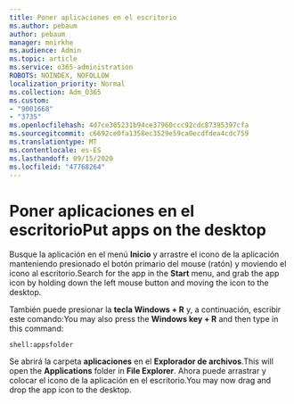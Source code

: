 ```yaml
---
title: Poner aplicaciones en el escritorio
ms.author: pebaum
author: pebaum
manager: mnirkhe
ms.audience: Admin
ms.topic: article
ms.service: o365-administration
ROBOTS: NOINDEX, NOFOLLOW
localization_priority: Normal
ms.collection: Adm_O365
ms.custom:
- "9001668"
- "3735"
ms.openlocfilehash: 4d7ce305231b94ce37960ccc92cdc87395397cfa
ms.sourcegitcommit: c6692ce0fa1358ec3529e59ca0ecdfdea4cdc759
ms.translationtype: MT
ms.contentlocale: es-ES
ms.lasthandoff: 09/15/2020
ms.locfileid: "47768264"
---
```

# <a name="put-apps-on-the-desktop"></a><span data-ttu-id="fee79-102">Poner aplicaciones en el escritorio</span><span class="sxs-lookup"><span data-stu-id="fee79-102">Put apps on the desktop</span></span>

<span data-ttu-id="fee79-103">Busque la aplicación en el menú **Inicio** y arrastre el icono de la aplicación manteniendo presionado el botón primario del mouse (ratón) y moviendo el icono al escritorio.</span><span class="sxs-lookup"><span data-stu-id="fee79-103">Search for the app in the **Start** menu, and grab the app icon by holding down the left mouse button and moving the icon to the desktop.</span></span>

<span data-ttu-id="fee79-104">También puede presionar la **tecla Windows + R** y, a continuación, escribir este comando:</span><span class="sxs-lookup"><span data-stu-id="fee79-104">You may also press the **Windows key + R** and then type in this command:</span></span>

`shell:appsfolder`

<span data-ttu-id="fee79-105">Se abrirá la carpeta **aplicaciones** en el **Explorador de archivos**.</span><span class="sxs-lookup"><span data-stu-id="fee79-105">This will open the **Applications** folder in **File Explorer**.</span></span> <span data-ttu-id="fee79-106">Ahora puede arrastrar y colocar el icono de la aplicación en el escritorio.</span><span class="sxs-lookup"><span data-stu-id="fee79-106">You may now drag and drop the app icon to the desktop.</span></span>
